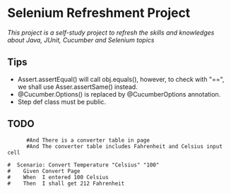 # Selenium Refreshment Project

*This project is a self-study project to refresh the skills and knowledges about Java, JUnit, Cucumber and Selenium topics*


## Tips

- Assert.assertEqual() will call obj.equals(), however, to check with "==", we shall use Asser.assertSame() instead.
- @Cucumber.Options() is replaced by @CucumberOptions annotation.
- Step def class must be public.

## TODO
```
      #And There is a converter table in page
      #And The converter table includes Fahrenheit and Celsius input cell

#  Scenario: Convert Temperature "Celsius" "100"
#    Given Convert Page
#    When  I entered 100 Celsius
#    Then  I shall get 212 Fahrenheit
```